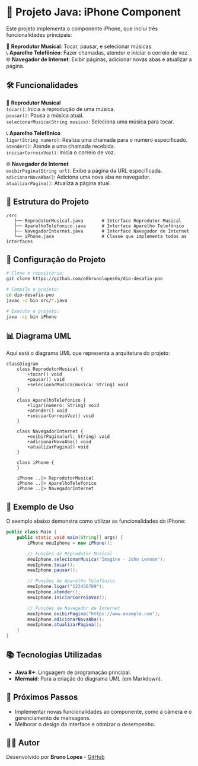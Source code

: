 # 📱 Projeto Java: iPhone Component
Este projeto implementa o componente iPhone, que inclui três funcionalidades principais:

🎵 **Reprodutor Musical**: Tocar, pausar, e selecionar músicas.  
📞 **Aparelho Telefônico**: Fazer chamadas, atender e iniciar o correio de voz.  
🌐 **Navegador de Internet**: Exibir páginas, adicionar novas abas e atualizar a página.

## 🛠️ Funcionalidades

🎵 **Reprodutor Musical**  
`tocar()`: Inicia a reprodução de uma música.  
`pausar()`: Pausa a música atual.  
`selecionarMusica(String musica)`: Seleciona uma música para tocar.

📞 **Aparelho Telefônico**  
`ligar(String numero)`: Realiza uma chamada para o número especificado.  
`atender()`: Atende a uma chamada recebida.  
`iniciarCorreioVoz()`: Inicia o correio de voz.

🌐 **Navegador de Internet**  
`exibirPagina(String url)`: Exibe a página da URL especificada.  
`adicionarNovaAba()`: Adiciona uma nova aba no navegador.  
`atualizarPagina()`: Atualiza a página atual.


## 🧩 Estrutura do Projeto

```plaintext
/src
   ├── ReprodutorMusical.java       # Interface Reprodutor Musical
   ├── AparelhoTelefonico.java      # Interface Aparelho Telefônico
   ├── NavegadorInternet.java       # Interface Navegador de Internet
   └── iPhone.java                  # Classe que implementa todas as interfaces
````

## 🔧 Configuração do Projeto

```bash
# Clone o repositório:
git clone https://github.com/o0brunolopes0o/dio-desafio-poo

# Compile o projeto:
cd dio-desafio-poo
javac -d bin src/*.java

# Execute o projeto:
java -cp bin iPhone
```

## 📊 Diagrama UML
Aqui está o diagrama UML que representa a arquitetura do projeto:

```mermaid
classDiagram
    class ReprodutorMusical {
        +tocar() void
        +pausar() void
        +selecionarMusica(musica: String) void
    }

    class AparelhoTelefonico {
        +ligar(numero: String) void
        +atender() void
        +iniciarCorreioVoz() void
    }

    class NavegadorInternet {
        +exibirPagina(url: String) void
        +adicionarNovaAba() void
        +atualizarPagina() void
    }

    class iPhone {
    }

    iPhone ..|> ReprodutorMusical
    iPhone ..|> AparelhoTelefonico
    iPhone ..|> NavegadorInternet

```

## 📜 Exemplo de Uso

O exemplo abaixo demonstra como utilizar as funcionalidades do iPhone:

```java
public class Main {
    public static void main(String[] args) {
        iPhone meuIphone = new iPhone();

        // Funções de Reprodutor Musical
        meuIphone.selecionarMusica("Imagine - John Lennon");
        meuIphone.tocar();
        meuIphone.pausar();

        // Funções de Aparelho Telefônico
        meuIphone.ligar("123456789");
        meuIphone.atender();
        meuIphone.iniciarCorreioVoz();

        // Funções de Navegador de Internet
        meuIphone.exibirPagina("https://www.example.com");
        meuIphone.adicionarNovaAba();
        meuIphone.atualizarPagina();
    }
}
```

## 📚 Tecnologias Utilizadas
- **Java 8+**: Linguagem de programação principal.
- **Mermaid**: Para a criação do diagrama UML (em Markdown).

## 🚀 Próximos Passos
- Implementar novas funcionalidades ao componente, como a câmera e o gerenciamento de mensagens.
- Melhorar o design da interface e otimizar o desempenho.

## 👨‍💻 Autor
Desenvolvido por **Bruno Lopes** - [GitHub](https://github.com/o0brunolopes0o)
